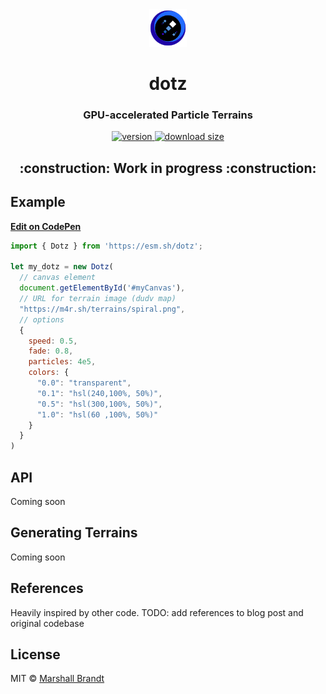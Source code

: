 <div align="center">
  <img src="https://github.com/marshallcb/dotz/raw/main/meta/dotz.png" alt="dotz" width="60" />
</div>

<h1 align="center">dotz</h1>

<h3 align="center">GPU-accelerated Particle Terrains</h3>

<div align="center">
  <a href="https://npmjs.org/package/dotz">
    <img src="https://badgen.now.sh/npm/v/dotz" alt="version" />
  </a>
  <a href="https://bundlephobia.com/result?p=dotz">
    <img src="https://img.badgesize.io/MarshallCB/dotz/main/es.js?compression=brotli&color=1A5" alt="download size" />
  </a>
</div>

<h2 align="center">:construction: Work in progress :construction:</h2>

## Example

[**Edit on CodePen**](https://codepen.io/marshallcb/pen/bGwzZNe)
```js
import { Dotz } from 'https://esm.sh/dotz';

let my_dotz = new Dotz(
  // canvas element
  document.getElementById('#myCanvas'),
  // URL for terrain image (dudv map)
  "https://m4r.sh/terrains/spiral.png",
  // options
  { 
    speed: 0.5,
    fade: 0.8,
    particles: 4e5,
    colors: {
      "0.0": "transparent",
      "0.1": "hsl(240,100%, 50%)",
      "0.5": "hsl(300,100%, 50%)",
      "1.0": "hsl(60 ,100%, 50%)"
    }
  }
)
```

## API

Coming soon

## Generating Terrains

Coming soon

## References

Heavily inspired by other code. TODO: add references to blog post and original codebase

## License

MIT © [Marshall Brandt](https://m4r.sh)
